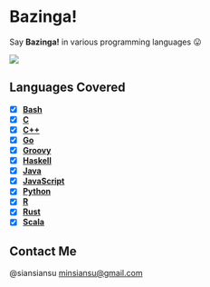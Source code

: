 # Bazinga!

Say **Bazinga!** in various programming languages 😛

![](https://media.giphy.com/media/CV61LRKyQf6P6/giphy.gif)

## Languages Covered

- [x] **[Bash](Bash/bazinga.bash)**
- [x] **[C](C/bazinga.c)**
- [x] **[C++](C++/bazinga.cpp)**
- [x] **[Go](Go/bazinga.go)**
- [x] **[Groovy](Groovy/bazinga.groovy)**
- [x] **[Haskell](Haskell/bazinga.hs)**
- [x] **[Java](Java/bazinga.java)**
- [x] **[JavaScript](JavaScript/bazinga.js)**
- [x] **[Python](Python/bazinga.py)**
- [x] **[R](R/bazinga.r)**
- [x] **[Rust](Rust/bazinga.rs)**
- [x] **[Scala](Scala/bazinga.scala)**

## Contact Me

@siansiansu <minsiansu@gmail.com>
